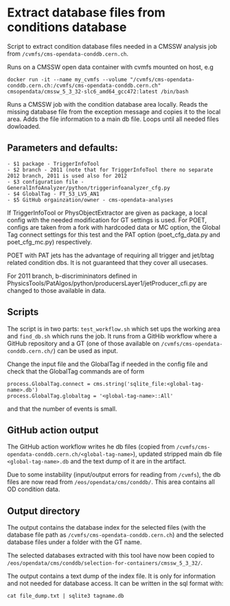 # Extract database files from conditions database

Script to extract condition database files needed in a CMSSW analysis job from `/cvmfs/cms-opendata-conddb.cern.ch`. 

Runs on a CMSSW open data container with cvmfs mounted on host, e.g

```
docker run -it --name my_cvmfs --volume "/cvmfs/cms-opendata-conddb.cern.ch:/cvmfs/cms-opendata-conddb.cern.ch" cmsopendata/cmssw_5_3_32-slc6_amd64_gcc472:latest /bin/bash
```

Runs a CMSSW job with the condition database area locally. Reads the missing database file from the exception message and copies it to the local area. Adds the file information to a main db file. Loops until all needed files dowloaded.

## Parameters and defaults:

```
- $1 package - TriggerInfoTool
- $2 branch - 2011 (note that for TriggerInfoTool there no separate 2012 branch, 2011 is used also for 2012 
- $3 configuration file - GeneralInfoAnalyzer/python/triggerinfoanalyzer_cfg.py
- $4 GlobalTag - FT_53_LV5_AN1
- $5 GitHub orgainzation/owner - cms-opendata-analyses
```

If TriggerInfoTool or PhysObjectExtractor are given as package, a local config with the needed modification for GT settings is used. For POET, configs are taken from a fork with hardcoded data or MC option, the Global Tag connect settings for this test and the PAT option (poet_cfg_data.py and poet_cfg_mc.py) respectively.

POET with PAT jets has the advantage of requiring all trigger and jet/btag related condition dbs. It is not guaranteed that they cover all usecases.

For 2011 branch, b-discrimininators defined in PhysicsTools/PatAlgos/python/producersLayer1/jetProducer_cfi.py are changed to those available in data.



## Scripts

The script is in two parts: `test_workflow.sh` which set ups the working area and `find_db.sh` which runs the job. It runs from a GitHib workflow where a GitHub repository and a GT (one of those available on `/cvmfs/cms-opendata-conddb.cern.ch/`) can be used as input.

Change the input file and the GlobalTag if needed in the config file and check that the GlobalTag commands are of form

```
process.GlobalTag.connect = cms.string('sqlite_file:<global-tag-name>.db')
process.GlobalTag.globaltag = '<global-tag-name>::All'
```

and that the number of events is small.

## GitHub action output

The GitHub action workflow writes he db files (copied from `/cvmfs/cms-opendata-conddb.cern.ch/<global-tag-name>`), updated stripped main db file `<global-tag-name>.db` and the text dump of it are in the artifact.

Due to some instability (input/output errors for reading from `/cvmfs`), the db files are now read from `/eos/opendata/cms/conddb/`. This area contains all OD condition data.


## Output directory

The output contains the database index for the selected files (with the database file path as `/cvmfs/cms-opendata-conddb.cern.ch`) and the selected database files under a folder with the GT name. 

The selected databases extracted with this tool have now been copied to `/eos/opendata/cms/conddb/selection-for-containers/cmssw_5_3_32/`.

The output contains a text dump of the index file. It is only for information and not needed for database access. It can be written in the sql format with:

```
cat file_dump.txt | sqlite3 tagname.db
```

